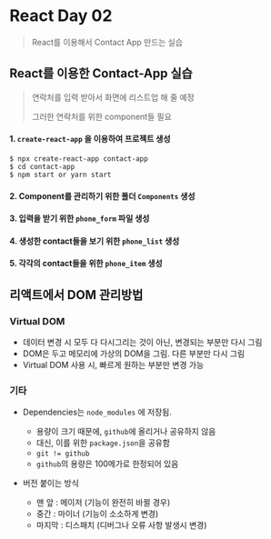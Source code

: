 # React Day 02

> React를 이용해서  Contact App 만드는 실습



## React를 이용한 Contact-App 실습

> 연락처를 입력 받아서 화면에 리스트업 해 줄 예정
>
> 그러한 연락처를 위한 component들 필요



#### 1. `create-react-app` 을 이용하여 프로젝트 생성

```shell
$ npx create-react-app contact-app
$ cd contact-app
$ npm start or yarn start
```

#### 2. Component를 관리하기 위한 폴더 `Components` 생성

#### 3. 입력을 받기 위한 `phone_form` 파일 생성

#### 4. 생성한 contact들을 보기 위한 `phone_list` 생성

#### 5. 각각의 contact들을 위한 `phone_item` 생성



## 리액트에서 DOM 관리방법

### Virtual DOM

- 데이터 변경 시 모두 다 다시그리는 것이 아닌, 변경되는 부분만 다시 그림
- DOM은 두고 메모리에 가상의 DOM을 그림. 다른 부분만 다시 그림
- Virtual DOM 사용 시, 빠르게 원하는 부분만 변경 가능





### 기타

- Dependencies는 `node_modules` 에 저장됨.

  - 용량이 크기 때문에, `github`에 올리거나 공유하지 않음
  - 대신, 이를 위한 `package.json`을 공유함
  - `git != github`
  - `github`의 용량은 100메가로 한정되어 있음

- 버전 붙이는 방식

  - 맨 앞 : 메이저 (기능이 완전히 바뀔 경우)
  - 중간 : 마이너 (기능이 소소하게 변경)
  - 마지막 : 디스패치 (디버그나 오류 사항 발생시 변경)

  





